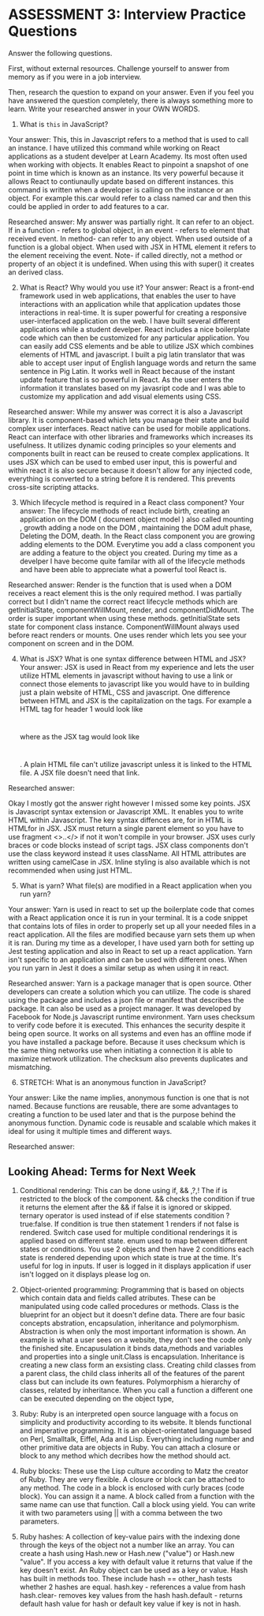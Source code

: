 # ASSESSMENT 3: Interview Practice Questions

Answer the following questions.

First, without external resources. Challenge yourself to answer from memory as if you were in a job interview.

Then, research the question to expand on your answer. Even if you feel you have answered the question completely, there is always something more to learn. Write your researched answer in your OWN WORDS.


1. What is `this` in JavaScript?

  Your answer: 
   This, this in Javascript refers to a method that is used to call an instance. I have utilized this command while working on React applications as a student develper at Learn Academy. Its most often used when working with objects. It enables React to pinpoint a snapshot of one point in time which is known as an instance. Its very powerful because it allows React to contiunaully update based on different instances. this command is written when a developer is calling on the instance or an object. For example this.car would refer to a class named car and then this could be applied in order to add features to a car. 

  Researched answer: My answer was partially right. It can refer to an object. If in a function - refers to global object, in an event - refers to element that received event. In method- can refer to any object. When used outside of a function is a global object. When used with JSX in HTML element it refers to the element receiving the event. Note- if called directly, not a method or property of an object it is undefined. When using this with super() it creates an derived class. 



2. What is React? Why would you use it?
Your answer:
React is a  front-end framework used in web applications, that enables the user to have interactions with an application while that application updates those interactions in real-time. It is super powerful for creating a responsive user-interfaced application on the web. I have built several different applications while a student develper. React includes a nice boilerplate code which can then be customized for any particular application. You can easily add CSS elements and be able to utilize JSX which combines elements of HTML and javascript.  I built a pig latin translator that was able to accept user input of English language words and return the same sentence in Pig Latin. It works well in React because of the instant update feature that is so powerful in React. As the user enters the information it translates based on my javasript code and I was able to customize my application and add visual elements using CSS. 

  
  Researched answer: While my answer was correct it is also a Javascript library. It is component-based which lets you manage their state and build complex user interfaces. React native can be used for mobile applications. React can interface with other libraries and frameworks which increases its usefulness. It utilizes dynamic coding principles so your elements and components built in react can be reused to create complex applications. It uses JSX which can be used to embed user input, this is powerful and within react it is also secure because it doesn't allow for any injected code, everything is converted to a string before it is rendered. This prevents cross-site scripting attacks. 




3. Which lifecycle method is required in a React class component?
 Your answer:
The lifecycle methods of react include birth, creating  an application on the DOM ( document object model ) also called mounting , growth  adding a node on the DOM , maintaining the DOM adult phase, Deleting the DOM, death. In the React class component you are growing adding elements to the DOM. Everytime you add a class component you are adding a feature to the object you created. During my time as a develper I have become quite familar with all of the lifecycle methods and have been able to appreciate what a powerful tool React is. 

  Researched answer: Render is the function that is used when a DOM receives a react element this is the only required method. I was partially correct but I didn't name the correct react lifecycle methods which are getInitialState, componentWillMount, render, and componentDidMount. The order is super important when using these methods. getInitialState sets state for component class instance. ComponentWillMount always used before react renders or mounts. One uses render which lets you see your component on screen and in the DOM. 




4. What is JSX? What is one syntax difference between HTML and JSX?
 Your answer:
JSX is used in React from my experience and lets the user utilize HTML elements in javascript without having to use a link or connect those elements to javascript like you would have to in building just a plain website of HTML, CSS and javascript. One difference between HTML and JSX is the capitalization on the tags. For example a HTML tag for header 1 would look like <H1></H1> where as the JSX tag would look like <h1></h1>. A plain HTML file can't utilize javascript unless it is linked to the HTML file. A JSX file doesn't need that link.

 
  Researched answer:

Okay I mostly got the answer right however I missed some key points. JSX is Javascript syntax extension or Javascript XML. It enables you to write HTML within Javascript. The key syntax diffences are, for in HTML is HTMLfor in JSX. JSX must return a single parent element so you have to use fragment <>..</> if not it won't compile in your browser. JSX uses curly braces or code blocks instead of script tags. JSX class components don't use the class keyword instead it uses className. All HTML attributes are written using camelCase in JSX. Inline styling is also available which is not recommended when using just HTML. 

5. What is yarn? What file(s) are modified in a React application when you run yarn?

  Your answer:
   Yarn is used in react to set up the boilerplate code that comes with a React application once it is run in your terminal. It is a code snippet that contains lots of files in order to properly set up all your needed files in a react application. All the files are modified because yarn sets them up when it is ran. During my time as a developer, I have used yarn both for setting up Jest testing application and also in React to set up a react application. Yarn isn't specific to an application and can be used with different ones. When you run yarn in Jest it does a similar setup as when using it in react. 

  Researched answer: Yarn is a package manager that is open source. Other developers can create a solution which you can utilize. The code is shared using the package and includes a json file or manifest that describes the package. It can also be used as a project manager. It was developed by Facebook for Node.js Javascript runtime environment. Yarn uses checksum to verify code before it is executed. This enhances the security despite it being open source. It works on all systems and even has an offline mode if you have installed a package before. Because it uses checksum which is the same thing networks use when initiating a connection it is able to maximize network utilization. The checksum also prevents duplicates and mismatching. 




6. STRETCH: What is an anonymous function in JavaScript?

  Your answer: Like the name implies, anonymous function is one that is not named. Because functions are reusable, there are some advantages to creating a function to be used later and that is the purpose behind the anonymous function. Dynamic code is reusable and scalable which makes it ideal for using it multiple times and different ways. 

  Researched answer:


## Looking Ahead: Terms for Next Week

1. Conditional rendering: This can be done using if, && ,?,!
The if is restricted to the block of the component. && checks the condition if true it returns the element after the && if false it is ignored or skipped. ternary operator is used instead of if else statements condition ? true:false. If condition is true then statement 1 renders if not false is rendered. Switch case used for
multiple conditional renderings it is applied based on different state. enum used to map between different states or conditions. You use 2 objects and then have 2 conditions each state is rendered depending upon which state is true at the time. It's useful for log in inputs. If user is logged in it displays application if user isn't logged on it displays please log on. 

2. Object-oriented programming: Programming that is based on objects which contain data and fields called atributes. These can be manipulated using code called procedures or methods. Class is the blueprint for an object but it doesn't define data. There are four basic concepts abstration, encapsulation, inheritance and polymorphism. Abstraction is when only the most important information is shown. An example  is what a user sees on a website, they don't see the code only the finished site. Encapusulation it binds data,methods and variables and properties into a single unit.Class is encapsulation. Inheritance is creating a new class form an exsisting class. Creating child classes from a parent class, the child class inherits all of the features of the parent class but can include its own features. Polymorphism a hierarchy of classes, related by inheritance. When you call a function a different one can be executed depending on the object type,

3. Ruby: Ruby is an interpreted open source language with a focus on simplicity and productivity according to its website. It blends functional and imperative programming. It is an object-orientated language based on Perl, Smalltalk, Eiffel, Ada and Lisp. Everything including number and other primitive data are objects in Ruby. You can attach a closure or block to any method which decribes how the method should act. 

4. Ruby blocks: These use the Lisp culture according to Matz the creator of Ruby. They are very flexible. A closure or block can be attached to any method. The code in a block is enclosed with curly braces (code block). You can assign it a name. A block called from a function  with the same name can use that function. Call a block using yield. You can write it with two parameters using || with a comma between the two parameters. 

5. Ruby hashes: A collection of key-value pairs with the indexing done through the keys of the object not a number like an array. You can create a hash using Hash.new or Hash.new ("value") or Hash.new "value". If you access a key with default value it returns that value if the key doesn't exist. An Ruby object can be used as a key or value. Hash has built in methods too. These include hash == other_hash tests whether 2 hashes are equal. 
hash.key - references a value from hash
hash.clear- removes key values from the hash
hash.default - returns default hash value for hash or default key value if key is not in hash. 
